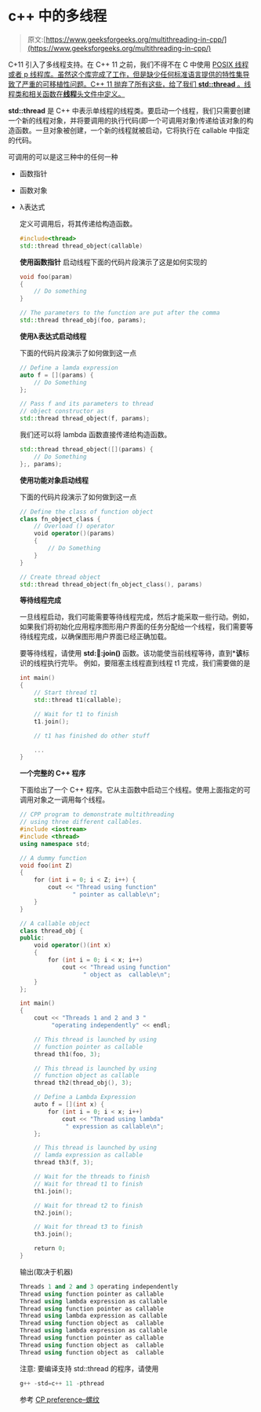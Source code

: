 # c++ 中的多线程

> 原文:[https://www.geeksforgeeks.org/multithreading-in-cpp/](https://www.geeksforgeeks.org/multithreading-in-cpp/)

C+11 引入了多线程支持。在 C++ 11 之前，我们不得不在 C 中使用 [POSIX 线程或者 p 线程库。虽然这个库完成了工作，但是缺少任何标准语言提供的特性集导致了严重的可移植性问题。C++ 11 抛弃了所有这些，给了我们 **std::thread** 。线程类和相关函数在**线程**头文件中定义。](https://www.geeksforgeeks.org/multithreading-c-2/)

**std::thread** 是 C++ 中表示单线程的线程类。要启动一个线程，我们只需要创建一个新的线程对象，并将要调用的执行代码(即一个可调用对象)传递给该对象的构造函数。一旦对象被创建，一个新的线程就被启动，它将执行在 callable 中指定的代码。

可调用的可以是这三种中的任何一种

*   函数指针
*   函数对象
*   λ表达式

    定义可调用后，将其传递给构造函数。

    ```cpp
    #include<thread>
    std::thread thread_object(callable)
    ```

    **使用函数指针**
    启动线程下面的代码片段演示了这是如何实现的

    ```cpp
    void foo(param)
    {
        // Do something
    }

    // The parameters to the function are put after the comma
    std::thread thread_obj(foo, params);
    ```

    **使用λ表达式启动线程**

    下面的代码片段演示了如何做到这一点

    ```cpp
    // Define a lamda expression
    auto f = [](params) {
        // Do Something
    };

    // Pass f and its parameters to thread 
    // object constructor as
    std::thread thread_object(f, params);
    ```

    我们还可以将 lambda 函数直接传递给构造函数。

    ```cpp
    std::thread thread_object([](params) {
        // Do Something
    };, params);
    ```

    **使用功能对象启动线程**

    下面的代码片段演示了如何做到这一点

    ```cpp
    // Define the class of function object
    class fn_object_class {
        // Overload () operator
        void operator()(params)
        {
            // Do Something
        }
    }

    // Create thread object
    std::thread thread_object(fn_object_class(), params)
    ```

    **等待线程完成**

    一旦线程启动，我们可能需要等待线程完成，然后才能采取一些行动。例如，如果我们将初始化应用程序图形用户界面的任务分配给一个线程，我们需要等待线程完成，以确保图形用户界面已经正确加载。

    要等待线程，请使用 **std::thread::join()** 函数。该功能使当前线程等待，直到***该**标识的线程执行完毕。
    例如，要阻塞主线程直到线程 t1 完成，我们需要做的是

    ```cpp
    int main()
    {
        // Start thread t1
        std::thread t1(callable);

        // Wait for t1 to finish
        t1.join();

        // t1 has finished do other stuff

        ...
    }
    ```

    **一个完整的 C++ 程序**

    下面给出了一个 C++ 程序。它从主函数中启动三个线程。使用上面指定的可调用对象之一调用每个线程。

    ```cpp
    // CPP program to demonstrate multithreading
    // using three different callables.
    #include <iostream>
    #include <thread>
    using namespace std;

    // A dummy function
    void foo(int Z)
    {
        for (int i = 0; i < Z; i++) {
            cout << "Thread using function"
                   " pointer as callable\n";
        }
    }

    // A callable object
    class thread_obj {
    public:
        void operator()(int x)
        {
            for (int i = 0; i < x; i++)
                cout << "Thread using function"
                      " object as  callable\n";
        }
    };

    int main()
    {
        cout << "Threads 1 and 2 and 3 "
             "operating independently" << endl;

        // This thread is launched by using 
        // function pointer as callable
        thread th1(foo, 3);

        // This thread is launched by using
        // function object as callable
        thread th2(thread_obj(), 3);

        // Define a Lambda Expression
        auto f = [](int x) {
            for (int i = 0; i < x; i++)
                cout << "Thread using lambda"
                 " expression as callable\n";
        };

        // This thread is launched by using 
        // lamda expression as callable
        thread th3(f, 3);

        // Wait for the threads to finish
        // Wait for thread t1 to finish
        th1.join();

        // Wait for thread t2 to finish
        th2.join();

        // Wait for thread t3 to finish
        th3.join();

        return 0;
    }
    ```

    输出(取决于机器)

    ```cpp
    Threads 1 and 2 and 3 operating independently                                                       
    Thread using function pointer as callable                                                           
    Thread using lambda expression as callable                                                          
    Thread using function pointer as callable                                                           
    Thread using lambda expression as callable                                                          
    Thread using function object as  callable                                                          
    Thread using lambda expression as callable                                                          
    Thread using function pointer as callable                                                          
    Thread using function object as  callable                                                           
    Thread using function object as  callable

    ```

    注意:
    要编译支持 std::thread 的程序，请使用

    ```cpp
    g++ -std=c++ 11 -pthread

    ```

    参考
    [CP preference–螺纹](https://en.cppreference.com/w/cpp/thread)